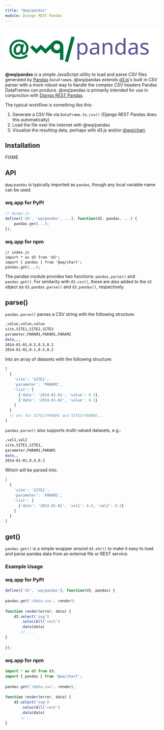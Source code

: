```yaml
---
title: "@wq/pandas"
module: Django REST Pandas
---
```


![@wq/pandas](../images/@wq/pandas.svg)

**@wq/pandas** is a simple JavaScript utility to load and parse CSV files generated by [Pandas] `DataFrame`s.  @wq/pandas extends [d3.js]'s built in CSV parser with a more robust way to handle the complex CSV headers Pandas DataFrames can produce.  @wq/pandas is primarily intended for use in conjunction with [Django REST Pandas].

The typical workflow is something like this:

 1. Generate a CSV file via `DataFrame.to_csv()` (Django REST Pandas does this automatically)
 2. Load the file over the internet with @wq/pandas
 3. Visualize the resulting data, perhaps with d3.js and/or [@wq/chart].

## Installation

FIXME

## API

`@wq/pandas` is typically imported as `pandas`, though any local variable name can be used.

### wq.app for PyPI

```javascript
// myapp.js
define(['d3', 'wq/pandas', ...], function(d3, pandas, ...) {
    pandas.get(...);
});
```

### wq.app for npm

```
// index.js
import * as d3 from 'd3';
import { pandas } from '@wq/chart';
pandas.get(...);
```

The pandas module provides two functions: `pandas.parse()` and `pandas.get()`.  For similarity with `d3.csv()`, these are also added to the `d3` object as `d3.pandas.parse()` and `d3.pandas()`, respectively.

## parse()

`pandas.parse()` parses a CSV string with the following structure:

```bash
,value,value,value
site,SITE1,SITE2,SITE3
parameter,PARAM1,PARAM1,PARAM2
date,,,
2014-01-01,0.5,0.5,0.2
2014-01-02,0.1,0.5,0.2
```

Into an array of datasets with the following structure:
```javascript
[
  {
    'site': 'SITE1',
    'parameter': 'PARAM1',
    'list': [
      {'date': '2014-01-01', 'value': 0.5},
      {'date': '2014-01-02', 'value': 0.1}
    ]
  }
  // etc for SITE2/PARAM1 and SITE3/PARAM2...
]
```

`pandas.parse()` also supports multi-valued datasets, e.g.:

```bash
,val1,val2
site,SITE1,SITE1,
parameter,PARAM1,PARAM1
date,,
2014-01-01,0.6,0.3
```
Which will be parsed into:

```javascript
[
  {
    'site': 'SITE1',
    'parameter': 'PARAM1',
    'list': [
      {'date': '2014-01-01', 'val1': 0.6, 'val2': 0.3}
    ]
  }
]
```

## get()

`pandas.get()` is a simple wrapper around `d3.xhr()` to make it easy to load and parse pandas data from an external file or REST service.

### Example Usage

### wq.app for PyPI

```javascript
define(['d3', 'wq/pandas'], function(d3, pandas) {

pandas.get('/data.csv', render);

function render(error, data) {
    d3.select('svg')
       .selectAll('rect')
       .data(data)
       // ...
}

});
```

### wq.app for npm

```javascript
import * as d3 from d3;
import { pandas } from '@wq/chart';

pandas.get('/data.csv', render);

function render(error, data) {
    d3.select('svg')
       .selectAll('rect')
       .data(data)
       // ...
}
```

[Pandas]: http://pandas.pydata.org
[d3.js]: https://d3js.org
[Django REST Pandas]: ../index.md
[@wq/chart]: ./chart.md
